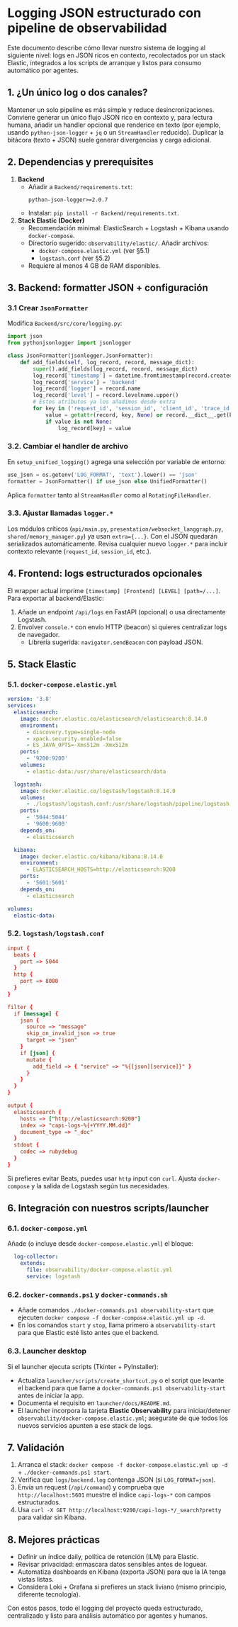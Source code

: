 # Logging JSON estructurado con pipeline de observabilidad

Este documento describe cómo llevar nuestro sistema de logging al siguiente nivel: logs en JSON ricos en contexto, recolectados por un stack Elastic, integrados a los scripts de arranque y listos para consumo automático por agentes.

## 1. ¿Un único log o dos canales?
Mantener un solo pipeline es más simple y reduce desincronizaciones. Conviene generar un único flujo JSON rico en contexto y, para lectura humana, añadir un handler opcional que renderice en texto (por ejemplo, usando `python-json-logger` + `jq` o un `StreamHandler` reducido). Duplicar la bitácora (texto + JSON) suele generar divergencias y carga adicional.

## 2. Dependencias y prerequisites
1. **Backend**
   - Añadir a `Backend/requirements.txt`:
     ```text
     python-json-logger>=2.0.7
     ````
   - Instalar: `pip install -r Backend/requirements.txt`.
2. **Stack Elastic (Docker)**
   - Recomendación minimal: ElasticSearch + Logstash + Kibana usando `docker-compose`. 
   - Directorio sugerido: `observability/elastic/`. Añadir archivos:
     - `docker-compose.elastic.yml` (ver §5.1)
     - `logstash.conf` (ver §5.2)
   - Requiere al menos 4 GB de RAM disponibles.

## 3. Backend: formatter JSON + configuración
### 3.1 Crear `JsonFormatter`
Modifica `Backend/src/core/logging.py`:
```python
import json
from pythonjsonlogger import jsonlogger

class JsonFormatter(jsonlogger.JsonFormatter):
    def add_fields(self, log_record, record, message_dict):
        super().add_fields(log_record, record, message_dict)
        log_record['timestamp'] = datetime.fromtimestamp(record.created).isoformat()
        log_record['service'] = 'backend'
        log_record['logger'] = record.name
        log_record['level'] = record.levelname.upper()
        # Estos atributos ya los añadimos desde extra
        for key in ('request_id', 'session_id', 'client_id', 'trace_id', 'agent_name', 'log_context'):
            value = getattr(record, key, None) or record.__dict__.get(key)
            if value is not None:
                log_record[key] = value
```

### 3.2. Cambiar el handler de archivo
En `setup_unified_logging()` agrega una selección por variable de entorno:
```python
use_json = os.getenv('LOG_FORMAT', 'text').lower() == 'json'
formatter = JsonFormatter() if use_json else UnifiedFormatter()
```
Aplica `formatter` tanto al `StreamHandler` como al `RotatingFileHandler`.

### 3.3. Ajustar llamadas `logger.*`
Los módulos críticos (`api/main.py`, `presentation/websocket_langgraph.py`, `shared/memory_manager.py`) ya usan `extra={...}`. Con el JSON quedarán serializados automáticamente. Revisa cualquier nuevo `logger.*` para incluir contexto relevante (`request_id`, `session_id`, etc.).

## 4. Frontend: logs estructurados opcionales
El wrapper actual imprime `[timestamp] [Frontend] [LEVEL] [path=/...]`. Para exportar al backend/Elastic:
1. Añade un endpoint `/api/logs` en FastAPI (opcional) o usa directamente Logstash.
2. Envolver `console.*` con envío HTTP (beacon) si quieres centralizar logs de navegador.
   - Librería sugerida: `navigator.sendBeacon` con payload JSON.

## 5. Stack Elastic
### 5.1. `docker-compose.elastic.yml`
```yaml
version: '3.8'
services:
  elasticsearch:
    image: docker.elastic.co/elasticsearch/elasticsearch:8.14.0
    environment:
      - discovery.type=single-node
      - xpack.security.enabled=false
      - ES_JAVA_OPTS=-Xms512m -Xmx512m
    ports:
      - '9200:9200'
    volumes:
      - elastic-data:/usr/share/elasticsearch/data

  logstash:
    image: docker.elastic.co/logstash/logstash:8.14.0
    volumes:
      - ./logstash/logstash.conf:/usr/share/logstash/pipeline/logstash.conf
    ports:
      - '5044:5044'
      - '9600:9600'
    depends_on:
      - elasticsearch

  kibana:
    image: docker.elastic.co/kibana/kibana:8.14.0
    environment:
      - ELASTICSEARCH_HOSTS=http://elasticsearch:9200
    ports:
      - '5601:5601'
    depends_on:
      - elasticsearch

volumes:
  elastic-data:
```

### 5.2. `logstash/logstash.conf`
```conf
input {
  beats {
    port => 5044
  }
  http {
    port => 8080
  }
}

filter {
  if [message] {
    json {
      source => "message"
      skip_on_invalid_json => true
      target => "json"
    }
    if [json] {
      mutate {
        add_field => { "service" => "%{[json][service]}" }
      }
    }
  }
}

output {
  elasticsearch {
    hosts => ["http://elasticsearch:9200"]
    index => "capi-logs-%{+YYYY.MM.dd}"
    document_type => "_doc"
  }
  stdout {
    codec => rubydebug
  }
}
```
Si prefieres evitar Beats, puedes usar `http` input con `curl`. Ajusta `docker-compose` y la salida de Logstash según tus necesidades.

## 6. Integración con nuestros scripts/launcher
### 6.1. `docker-compose.yml`
Añade (o incluye desde `docker-compose.elastic.yml`) el bloque:
```yaml
  log-collector:
    extends:
      file: observability/docker-compose.elastic.yml
      service: logstash
```

### 6.2. `docker-commands.ps1` y `docker-commands.sh`
- Añade comandos `./docker-commands.ps1 observability-start` que ejecuten `docker compose -f docker-compose.elastic.yml up -d`.
- En los comandos `start` y `stop`, llama primero a `observability-start` para que Elastic esté listo antes que el backend.

### 6.3. Launcher desktop
Si el launcher ejecuta scripts (Tkinter + PyInstaller):
- Actualiza `launcher/scripts/create_shortcut.py` o el script que levante el backend para que llame a `docker-commands.ps1 observability-start` antes de iniciar la app.
- Documenta el requisito en `launcher/docs/README.md`.
- El launcher incorpora la tarjeta **Elastic Observability** para iniciar/detener `observability/docker-compose.elastic.yml`; asegurate de que todos los nuevos servicios apunten a ese stack de logs.

## 7. Validación
1. Arranca el stack: `docker compose -f docker-compose.elastic.yml up -d` + `./docker-commands.ps1 start`.
2. Verifica que `logs/backend.log` contenga JSON (si `LOG_FORMAT=json`).
3. Envía un request (`/api/command`) y comprueba que `http://localhost:5601` muestre el índice `capi-logs-*` con campos estructurados.
4. Usa `curl -X GET http://localhost:9200/capi-logs-*/_search?pretty` para validar sin Kibana.

## 8. Mejores prácticas
- Definir un índice daily, política de retención (ILM) para Elastic.
- Revisar privacidad: enmascara datos sensibles antes de loguear.
- Automatiza dashboards en Kibana (exporta JSON) para que la IA tenga vistas listas.
- Considera Loki + Grafana si prefieres un stack liviano (mismo principio, diferente tecnología).

Con estos pasos, todo el logging del proyecto queda estructurado, centralizado y listo para análisis automático por agentes y humanos.
